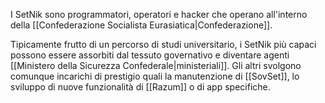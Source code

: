 I SetNik sono programmatori, operatori e hacker che operano all'interno della [[Confederazione Socialista Eurasiatica|Confederazione]].

Tipicamente frutto di un percorso di studi universitario, i SetNik più capaci possono essere assorbiti dal tessuto governativo e diventare agenti [[Ministero della Sicurezza Confederale|ministeriali]]. Gli altri svolgono comunque incarichi di prestigio quali la manutenzione di [[SovSet]], lo sviluppo di nuove funzionalità di [[Razum]] o di app specifiche.